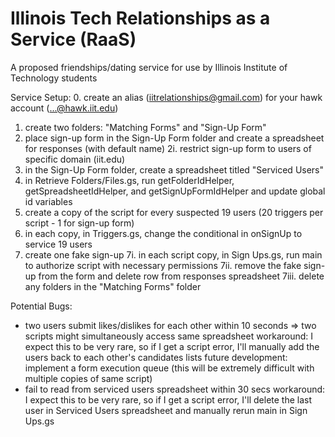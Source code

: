 # Illinois Tech Relationships as a Service (RaaS)
A proposed friendships/dating service for use by Illinois Institute of Technology students

Service Setup:
0. create an alias (iitrelationships@gmail.com) for your hawk account (...@hawk.iit.edu)
1. create two folders: "Matching Forms" and "Sign-Up Form"
2. place sign-up form in the Sign-Up Form folder and create a spreadsheet for responses (with default name)
2i. restrict sign-up form to users of specific domain (iit.edu)
3. in the Sign-Up Form folder, create a spreadsheet titled "Serviced Users"
4. in Retrieve Folders/Files.gs, run getFolderIdHelper, getSpreadsheetIdHelper, and getSignUpFormIdHelper and update global id variables
5. create a copy of the script for every suspected 19 users (20 triggers per script - 1 for sign-up form)
6. in each copy, in Triggers.gs, change the conditional in onSignUp to service 19 users
7. create one fake sign-up
7i. in each script copy, in Sign Ups.gs, run main to authorize script with necessary permissions
7ii. remove the fake sign-up from the form and delete row from responses spreadsheet
7iii. delete any folders in the "Matching Forms" folder

Potential Bugs:
- two users submit likes/dislikes for each other within 10 seconds => two scripts might simultaneously access same spreadsheet
workaround: I expect this to be very rare, so if I get a script error, I'll manually add the users back to each other's candidates lists
future development: implement a form execution queue (this will be extremely difficult with multiple copies of same script)
- fail to read from serviced users spreadsheet within 30 secs
workaround: I expect this to be very rare, so if I get a script error, I'll delete the last user in Serviced Users spreadsheet
and manually rerun main in Sign Ups.gs
